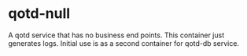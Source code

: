 # qotd-null
A qotd service that has no business end points.  This container just generates logs.  Initial use is as a second container for qotd-db service.
